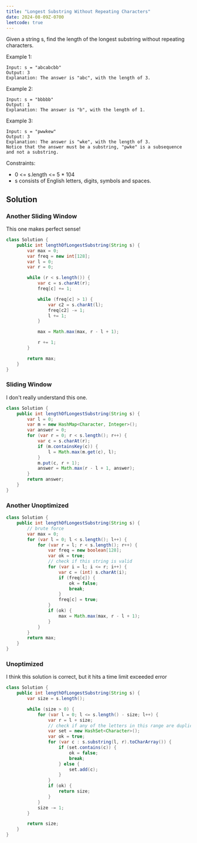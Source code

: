 ```yaml
---
title: "Longest Substring Without Repeating Characters"
date: 2024-08-09Z-0700
leetcode: true
---
```


Given a string s, find the length of the longest substring without repeating characters.

Example 1:

```text
Input: s = "abcabcbb"
Output: 3
Explanation: The answer is "abc", with the length of 3.
```

Example 2:

```text
Input: s = "bbbbb"
Output: 1
Explanation: The answer is "b", with the length of 1.
```

Example 3:

```text
Input: s = "pwwkew"
Output: 3
Explanation: The answer is "wke", with the length of 3.
Notice that the answer must be a substring, "pwke" is a subsequence and not a substring.
```

Constraints:

- 0 <= s.length <= 5 \* 104
- s consists of English letters, digits, symbols and spaces.

## Solution

### Another Sliding Window

This one makes perfect sense!

```java
class Solution {
    public int lengthOfLongestSubstring(String s) {
        var max = 0;
        var freq = new int[128];
        var l = 0;
        var r = 0;

        while (r < s.length()) {
            var c = s.charAt(r);
            freq[c] += 1;

            while (freq[c] > 1) {
                var c2 = s.charAt(l);
                freq[c2] -= 1;
                l += 1;
            }

            max = Math.max(max, r - l + 1);

            r += 1;
        }

        return max;
    }
}
```

### Sliding Window

I don't really understand this one.

```java
class Solution {
    public int lengthOfLongestSubstring(String s) {
        var l = 0;
        var m = new HashMap<Character, Integer>();
        var answer = 0;
        for (var r = 0; r < s.length(); r++) {
            var c = s.charAt(r);
            if (m.containsKey(c)) {
                l = Math.max(m.get(c), l);
            }
            m.put(c, r + 1);
            answer = Math.max(r - l + 1, answer);
        }
        return answer;
    }
}
```

### Another Unoptimized

```java
class Solution {
    public int lengthOfLongestSubstring(String s) {
        // brute force
        var max = 0;
        for (var l = 0; l < s.length(); l++) {
            for (var r = l; r < s.length(); r++) {
                var freq = new boolean[128];
                var ok = true;
                // check if this string is valid
                for (var i = l; i <= r; i++) {
                    var c = (int) s.charAt(i);
                    if (freq[c]) {
                        ok = false;
                        break;
                    }
                    freq[c] = true;
                }
                if (ok) {
                    max = Math.max(max, r - l + 1);
                }
            }
        }
        return max;
    }
}
```

### Unoptimized

I think this solution is correct, but it hits a time limit exceeded error

```java
class Solution {
    public int lengthOfLongestSubstring(String s) {
        var size = s.length();

        while (size > 0) {
            for (var l = 0; l <= s.length() - size; l++) {
                var r = l + size;
                // check if any of the letters in this range are duplicated
                var set = new HashSet<Character>();
                var ok = true;
                for (var c : s.substring(l, r).toCharArray()) {
                    if (set.contains(c)) {
                        ok = false;
                        break;
                    } else {
                        set.add(c);
                    }
                }
                if (ok) {
                    return size;
                }
            }
            size -= 1;
        }

        return size;
    }
}
```
